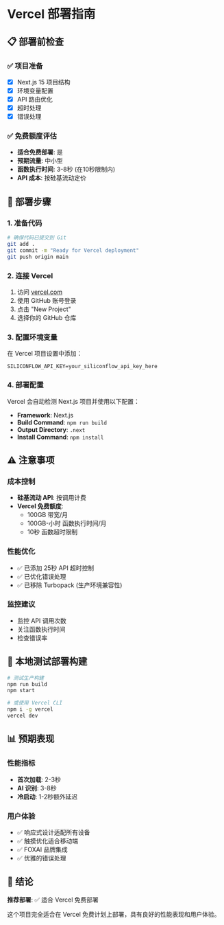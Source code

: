 # Vercel 部署指南

## 📋 部署前检查

### ✅ 项目准备
- [x] Next.js 15 项目结构
- [x] 环境变量配置
- [x] API 路由优化
- [x] 超时处理
- [x] 错误处理

### ✅ 免费额度评估
- **适合免费部署**: 是
- **预期流量**: 中小型
- **函数执行时间**: 3-8秒 (在10秒限制内)
- **API 成本**: 按硅基流动定价

## 🚀 部署步骤

### 1. 准备代码
```bash
# 确保代码已提交到 Git
git add .
git commit -m "Ready for Vercel deployment"
git push origin main
```

### 2. 连接 Vercel
1. 访问 [vercel.com](https://vercel.com)
2. 使用 GitHub 账号登录
3. 点击 "New Project"
4. 选择你的 GitHub 仓库

### 3. 配置环境变量
在 Vercel 项目设置中添加：
```
SILICONFLOW_API_KEY=your_siliconflow_api_key_here
```

### 4. 部署配置
Vercel 会自动检测 Next.js 项目并使用以下配置：
- **Framework**: Next.js
- **Build Command**: `npm run build`
- **Output Directory**: `.next`
- **Install Command**: `npm install`

## ⚠️ 注意事项

### 成本控制
- **硅基流动 API**: 按调用计费
- **Vercel 免费额度**: 
  - 100GB 带宽/月
  - 100GB-小时 函数执行时间/月
  - 10秒 函数超时限制

### 性能优化
- ✅ 已添加 25秒 API 超时控制
- ✅ 已优化错误处理
- ✅ 已移除 Turbopack (生产环境兼容性)

### 监控建议
- 监控 API 调用次数
- 关注函数执行时间
- 检查错误率

## 🔧 本地测试部署构建

```bash
# 测试生产构建
npm run build
npm start

# 或使用 Vercel CLI
npm i -g vercel
vercel dev
```

## 📊 预期表现

### 性能指标
- **首次加载**: 2-3秒
- **AI 识别**: 3-8秒
- **冷启动**: 1-2秒额外延迟

### 用户体验
- ✅ 响应式设计适配所有设备
- ✅ 触摸优化适合移动端
- ✅ FOXAI 品牌集成
- ✅ 优雅的错误处理

## 🎯 结论

**推荐部署**: ✅ 适合 Vercel 免费部署

这个项目完全适合在 Vercel 免费计划上部署，具有良好的性能表现和用户体验。
